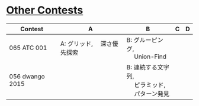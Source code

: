 # [Other Contests](https://kenkoooo.com/atcoder/#/table)

| Contest         | A                        | B                                                    | C | D |
|-----------------|--------------------------|------------------------------------------------------|---|---|
| 065 ATC 001     | A: グリッド,　 深さ優先探索 | B: グルーピング,<br>　 Union-Find                       |   |   |
| 056 dwango 2015 |                          | B: 連続する文字列,<br>　 ピラミッド,<br>　 パターン発見 |   |   |
